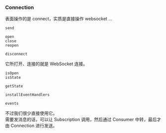 ### Connection

表面操作的是 connect，实质是直接操作 websocket ...

```
send

open
close
reopen

disconnect
```

它所打开、连接的就是 WebSocket 连接。

```
isOpen
isState

getState

installEventHandlers

events
```

不过我们很少直接使用它。
<br>
需要发消息的话，可以让 Subscription 调用，然后通过 Consumer 中转，最后才由 Connection 进行发送。
